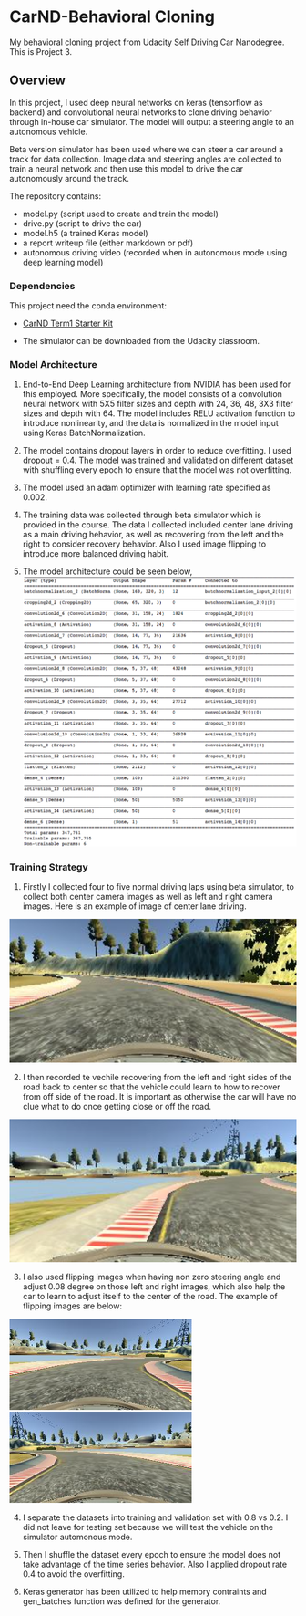# CarND-Behavioral Cloning
My behavioral cloning project from Udacity Self Driving Car Nanodegree. This is Project 3. 

Overview
---
In this project, I used deep neural networks on keras (tensorflow as backend) and convolutional neural networks to clone driving behavior through in-house car simulator. The model will output a steering angle to an autonomous vehicle.

Beta version simulator has been used where we can steer a car around a track for data collection. Image data and steering angles are collected to train a neural network and then use this model to drive the car autonomously around the track.

The repository contains: 
* model.py (script used to create and train the model)
* drive.py (script to drive the car)
* model.h5 (a trained Keras model)
* a report writeup file (either markdown or pdf)
* autonomous driving video (recorded when in autonomous mode using deep learning model)

[//]: # (Image References)

[image1]: ./examples/model_summary.png "Model Visualization"
[image2]: ./examples/center.png "Example Center image"
[image3]: ./examples/recover.png "Recover from off side"
[image4]: ./examples/beforeflip.jpg
[image5]: ./examples/afterflip.jpg

### Dependencies
This project need the conda environment:

* [CarND Term1 Starter Kit](https://github.com/udacity/CarND-Term1-Starter-Kit)

* The simulator can be downloaded from the Udacity classroom. 

### Model Architecture

1. End-to-End Deep Learning architecture from NVIDIA has been used for this employed. More specifically, the model consists of a convolution neural network with 5X5 filter sizes and depth with 24, 36, 48, 3X3 filter sizes and depth with 64. The model includes RELU activation function to introduce nonlinearity, and the data is normalized in the model input using Keras BatchNormalization. 

2. The model contains dropout layers in order to reduce overfitting. I used dropout = 0.4. The model was trained and validated on different dataset with shuffling every epoch to ensure that the model was not overfitting. 

3. The model used an adam optimizer with learning rate specified as 0.002. 

4. The training data was collected through beta simulator which is provided in the course. The data I collected included center lane driving as a main driving hehavior, as well as recovering from the left and  the right to consider recovery behavior. Also I used image flipping to introduce more balanced driving habit. 

5. The model architecture could be seen below, 
  ![alt text][image1]

### Training Strategy

1. Firstly I collected four to five normal driving laps using beta simulator, to collect both center camera images as well as left and right camera images. Here is an example of image of center lane driving. 

  ![alt text][image2]

2. I then recorded te vechile recovering from the left and right sides of the road back to center so that the vehicle could learn to how to recover from off side of the road. It is important as otherwise the car will have no clue what to do once getting close or off the road. 

  ![alt text][image3]

3. I also used flipping images when having non zero steering angle and adjust 0.08 degree on those left and right images, which also help the car to learn to adjust itself to the center of the road. The example of flipping images are below:

  ![alt text][image4]
  ![alt text][image5]

4. I separate the datasets into training and validation set with 0.8 vs 0.2. I did not leave for testing set because we will test the vehicle on the simulator automonous mode. 

5. Then I shuffle the dataset every epoch to ensure the model does not take advantage of the time series behavior. Also I applied dropout rate 0.4 to avoid the overfitting. 

6. Keras generator has been utilized to help memory contraints and gen_batches function was defined for the generator. 



